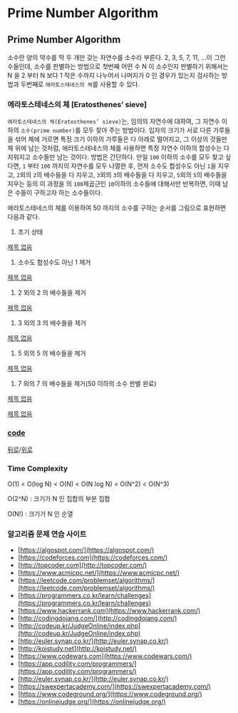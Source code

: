 # Prime Number Algorithm

## **Prime Number Algorithm**

소수란 양의 약수를 딱 두 개만 갖는 자연수를 소수라 부른다. 2, 3, 5, 7, 11, …이 그런 수들인데, 소수를 판별하는 방법으로 첫번째 어떤 수 N 이 소수인지 판별하기 위해서는 N 을 2 부터 N 보다 1 작은 수까지 나누어서 나머지가 0 인 경우가 있는지 검사하는 방법과 두번째로 `에라토스테네스의 체`를 사용할 수 있다.

### **에라토스테네스의 체 [Eratosthenes’ sieve]**

`에라토스테네스의 체(Eratosthenes’ sieve)`는, 임의의 자연수에 대하여, 그 자연수 이하의 `소수(prime number)`를 모두 찾아 주는 방법이다. 입자의 크기가 서로 다른 가루들을 섞어 체에 거르면 특정 크기 이하의 가루들은 다 아래로 떨어지고, 그 이상의 것들만 체 위에 남는 것처럼, 에라토스테네스의 체를 사용하면 특정 자연수 이하의 합성수는 다 지워지고 소수들만 남는 것이다. 방법은 간단하다. 만일 `100` 이하의 소수를 모두 찾고 싶다면, `1` 부터 `100` 까지의 자연수를 모두 나열한 후, 먼저 소수도 합성수도 아닌 `1`을 지우고, `2`외의 `2`의 배수들을 다 지우고, `3`외의 `3`의 배수들을 다 지우고, `5`외의 `5`의 배수들을 지우는 등의 이 과정을 의 `100`제곱근인 `10`이하의 소수들에 대해서만 반복하면, 이때 남은 수들이 구하고자 하는 소수들이다.

에라토스테네스의 체를 이용하여 50 까지의 소수를 구하는 순서를 그림으로 표현하면 다음과 같다.

1. 초기 상태

[제목 없음](https://www.notion.so/fbbfa3c2f38c4097b08d841e3bba263c)

1. 소수도 합성수도 아닌 1 제거

[제목 없음](https://www.notion.so/b2a9cc5554014672a761b7927a9032df)

1. 2 외의 2 의 배수들을 제거

[제목 없음](https://www.notion.so/3dd9af35128e496490cd579a79763201)

1. 3 외의 3 의 배수들을 제거

[제목 없음](https://www.notion.so/6288d05f269048f7ba2e553bdace8b10)

1. 5 외의 5 의 배수들을 제거

[제목 없음](https://www.notion.so/08d5ff07ef3c4e59b3cccb6cf78744a1)

1. 7 외의 7 의 배수들을 제거(50 이하의 소수 판별 완료)

[제목 없음](https://www.notion.so/f9896b1998f34d3f902d6ce0bd9b34fb)

[제목 없음](https://www.notion.so/f61e93d900da46c992bf4bf689e4ff39)

### **[code](https://github.com/alstn2468/BaekJoon_Online_Judge/blob/master/1900~1999/1929.c)**

[뒤로](https://github.com/JaeYeopHan/for_beginner)/[위로](https://github.com/JaeYeopHan/Interview_Question_for_Beginner/tree/master/Algorithm#algorithm)

### **Time Complexity**

O(1) < O(log N) < O(N) < O(N log N) < O(N^2) < O(N^3)

O(2^N) : 크기가 N 인 집합의 부분 집합

O(N!) : 크기가 N 인 순열

### **알고리즘 문제 연습 사이트**

- [https://algospot.com/](https://algospot.com/)
- [https://codeforces.com](https://codeforces.com/)
- [http://topcoder.com](http://topcoder.com/)
- [https://www.acmicpc.net/](https://www.acmicpc.net/)
- [https://leetcode.com/problemset/algorithms/](https://leetcode.com/problemset/algorithms/)
- [https://programmers.co.kr/learn/challenges](https://programmers.co.kr/learn/challenges)
- [https://www.hackerrank.com](https://www.hackerrank.com/)
- [http://codingdojang.com/](http://codingdojang.com/)
- [http://codeup.kr/JudgeOnline/index.php](http://codeup.kr/JudgeOnline/index.php)
- [http://euler.synap.co.kr/](http://euler.synap.co.kr/)
- [http://koistudy.net](http://koistudy.net/)
- [https://www.codewars.com](https://www.codewars.com/)
- [https://app.codility.com/programmers/](https://app.codility.com/programmers/)
- [http://euler.synap.co.kr/](http://euler.synap.co.kr/)
- [https://swexpertacademy.com/](https://swexpertacademy.com/)
- [https://www.codeground.org/](https://www.codeground.org/)
- [https://onlinejudge.org/](https://onlinejudge.org/)